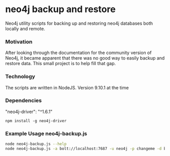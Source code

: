 # neo4j backup and restore
Neo4j utility scripts for backing up and restoring neo4j databases both locally and
remote.

### Motivation
After looking through the documentation for the community version of Neo4j, it 
became apparent that there was no good way to easily backup and restore data. 
This small project is to help fill that gap.

### Technology
The scripts are written in NodeJS. Version 9.10.1 at the time 

### Dependencies
"neo4j-driver": "^1.6.1"

`npm install -g neo4j-driver` 

### Example Usage neo4j-backup.js
```bash
node neo4j-backup.js --help
node neo4j-backup.js -a bolt://localhost:7687 -u neo4j -p changeme -d backup
```